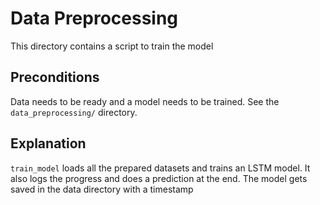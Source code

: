 # Data Preprocessing

This directory contains a script to train the model

## Preconditions
Data needs to be ready and a model needs to be trained. See the `data_preprocessing/` directory.


## Explanation
`train_model` loads all the prepared datasets and trains an LSTM model. It also logs the progress and does a prediction at the end. The model gets saved in the data directory with a timestamp